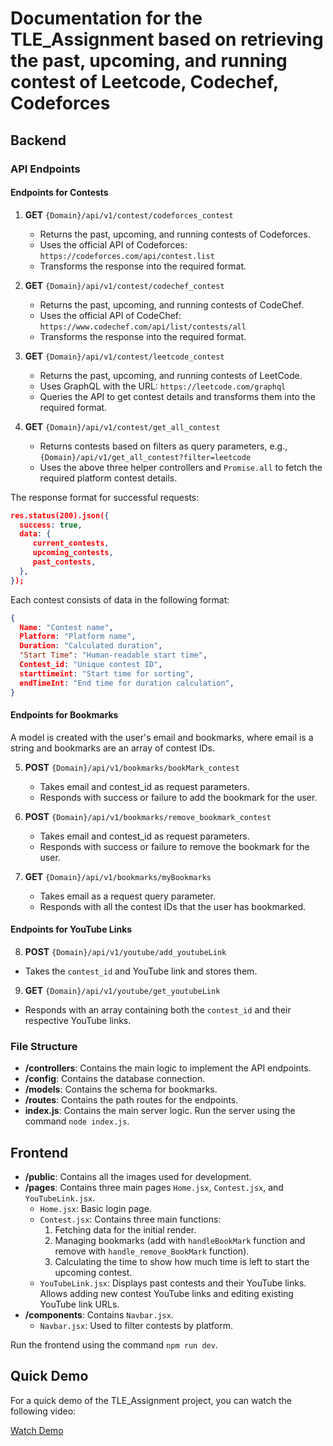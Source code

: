 # Documentation for the TLE_Assignment based on retrieving the past, upcoming, and running contest of Leetcode, Codechef, Codeforces

## Backend

### API Endpoints

#### Endpoints for Contests

1. **GET** `{Domain}/api/v1/contest/codeforces_contest`
    - Returns the past, upcoming, and running contests of Codeforces.
    - Uses the official API of Codeforces: `https://codeforces.com/api/contest.list`
    - Transforms the response into the required format.

2. **GET** `{Domain}/api/v1/contest/codechef_contest`
    - Returns the past, upcoming, and running contests of CodeChef.
    - Uses the official API of CodeChef: `https://www.codechef.com/api/list/contests/all`
    - Transforms the response into the required format.

3. **GET** `{Domain}/api/v1/contest/leetcode_contest`
    - Returns the past, upcoming, and running contests of LeetCode.
    - Uses GraphQL with the URL: `https://leetcode.com/graphql`
    - Queries the API to get contest details and transforms them into the required format.

4. **GET** `{Domain}/api/v1/contest/get_all_contest`
    - Returns contests based on filters as query parameters, e.g., `{Domain}/api/v1/get_all_contest?filter=leetcode`
    - Uses the above three helper controllers and `Promise.all` to fetch the required platform contest details.

The response format for successful requests:
```json
res.status(200).json({
  success: true,
  data: {
     current_contests,
     upcoming_contests,
     past_contests,
  },
});
```

Each contest consists of data in the following format:
```json
{
  Name: "Contest name",
  Platform: "Platform name",
  Duration: "Calculated duration",
  "Start Time": "Human-readable start time",
  Contest_id: "Unique contest ID",
  starttimeint: "Start time for sorting",
  endTimeInt: "End time for duration calculation",
}
```

#### Endpoints for Bookmarks

A model is created with the user's email and bookmarks, where email is a string and bookmarks are an array of contest IDs.

5. **POST** `{Domain}/api/v1/bookmarks/bookMark_contest`
    - Takes email and contest_id as request parameters.
    - Responds with success or failure to add the bookmark for the user.

6. **POST** `{Domain}/api/v1/bookmarks/remove_bookmark_contest`
    - Takes email and contest_id as request parameters.
    - Responds with success or failure to remove the bookmark for the user.

7. **GET** `{Domain}/api/v1/bookmarks/myBookmarks`
    - Takes email as a request query parameter.
    - Responds with all the contest IDs that the user has bookmarked.

#### Endpoints for YouTube Links

8. **POST** `{Domain}/api/v1/youtube/add_youtubeLink`
  - Takes the `contest_id` and YouTube link and stores them.

9. **GET** `{Domain}/api/v1/youtube/get_youtubeLink`
  - Responds with an array containing both the `contest_id` and their respective YouTube links.


### File Structure

- **/controllers**: Contains the main logic to implement the API endpoints.
- **/config**: Contains the database connection.
- **/models**: Contains the schema for bookmarks.
- **/routes**: Contains the path routes for the endpoints.
- **index.js**: Contains the main server logic. Run the server using the command `node index.js`.

## Frontend

- **/public**: Contains all the images used for development.
- **/pages**: Contains three main pages `Home.jsx`, `Contest.jsx`, and `YouTubeLink.jsx`.
  - `Home.jsx`: Basic login page.
  - `Contest.jsx`: Contains three main functions:
    1. Fetching data for the initial render.
    2. Managing bookmarks (add with `handleBookMark` function and remove with `handle_remove_BookMark` function).
    3. Calculating the time to show how much time is left to start the upcoming contest.
  - `YouTubeLink.jsx`: Displays past contests and their YouTube links. Allows adding new contest YouTube links and editing existing YouTube link URLs.
- **/components**: Contains `Navbar.jsx`.
  - `Navbar.jsx`: Used to filter contests by platform.

Run the frontend using the command `npm run dev`.

## Quick Demo

For a quick demo of the TLE_Assignment project, you can watch the following video:

[Watch Demo](https://drive.google.com/file/d/1bepwFzbF7O05VBxq8Kgjm0zGbMu4JPal/view)